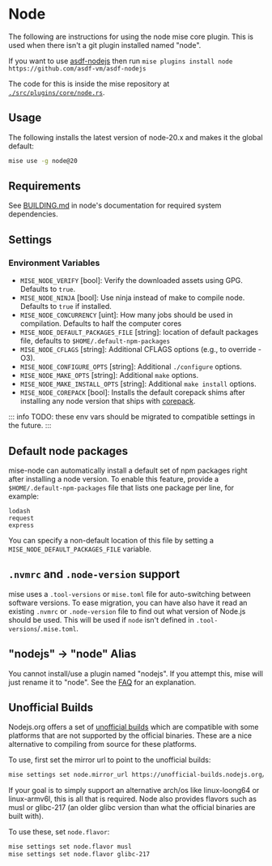 # Node

The following are instructions for using the node mise core plugin. This is used when there isn't a
git plugin installed named "node".

If you want to use [asdf-nodejs](https://github.com/asdf-vm/asdf-nodejs)
then run `mise plugins install node https://github.com/asdf-vm/asdf-nodejs`

The code for this is inside the mise repository at [`./src/plugins/core/node.rs`](https://github.com/jdx/mise/blob/main/src/plugins/core/node.rs).

## Usage

The following installs the latest version of node-20.x and makes it the global
default:

```sh
mise use -g node@20
```

## Requirements

See [BUILDING.md](https://github.com/nodejs/node/blob/main/BUILDING.md#building-nodejs-on-supported-platforms) in node's documentation for
required system dependencies.

## Settings

<script setup>
import Settings from '/components/settings.vue';
</script>
<Settings child="node" :level="3" />

### Environment Variables

- `MISE_NODE_VERIFY` [bool]: Verify the downloaded assets using GPG. Defaults to `true`.
- `MISE_NODE_NINJA` [bool]: Use ninja instead of make to compile node. Defaults to `true` if installed.
- `MISE_NODE_CONCURRENCY` [uint]: How many jobs should be used in compilation. Defaults to half the computer cores
- `MISE_NODE_DEFAULT_PACKAGES_FILE` [string]: location of default packages file, defaults to `$HOME/.default-npm-packages`
- `MISE_NODE_CFLAGS` [string]: Additional CFLAGS options (e.g., to override -O3).
- `MISE_NODE_CONFIGURE_OPTS` [string]: Additional `./configure` options.
- `MISE_NODE_MAKE_OPTS` [string]: Additional `make` options.
- `MISE_NODE_MAKE_INSTALL_OPTS` [string]: Additional `make install` options.
- `MISE_NODE_COREPACK` [bool]: Installs the default corepack shims after installing any node version that ships with [corepack](https://github.com/nodejs/corepack).

::: info
TODO: these env vars should be migrated to compatible settings in the future.
:::

## Default node packages

mise-node can automatically install a default set of npm packages right after installing a node version. To enable this feature, provide a `$HOME/.default-npm-packages` file that lists one package per line, for example:

```text
lodash
request
express
```

You can specify a non-default location of this file by setting a `MISE_NODE_DEFAULT_PACKAGES_FILE` variable.

## `.nvmrc` and `.node-version` support

mise uses a `.tool-versions` or `mise.toml` file for auto-switching between software versions. To ease migration, you can have also have it read an existing `.nvmrc` or `.node-version` file to find out what version of Node.js should be used. This will be used if `node` isn't defined in `.tool-versions`/`.mise.toml`.

## "nodejs" -> "node" Alias

You cannot install/use a plugin named "nodejs". If you attempt this, mise will just rename it to
"node". See the [FAQ](https://github.com/jdx/mise#what-is-the-difference-between-nodejs-and-node-or-golang-and-go)
for an explanation.

## Unofficial Builds

Nodejs.org offers a set of [unofficial builds](https://unofficial-builds.nodejs.org/) which are
compatible with some platforms that are not supported by the official binaries. These are a nice alternative to
compiling from source for these platforms.

To use, first set the mirror url to point to the unofficial builds:

```sh
mise settings set node.mirror_url https://unofficial-builds.nodejs.org/download/release/
```

If your goal is to simply support an alternative arch/os like linux-loong64 or linux-armv6l, this is
all that is required. Node also provides flavors such as musl or glibc-217 (an older glibc version
than what the official binaries are built with).

To use these, set `node.flavor`:

```sh
mise settings set node.flavor musl
mise settings set node.flavor glibc-217
```
